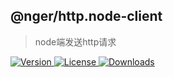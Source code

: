 ## @nger/http.node-client
> node端发送http请求
<p>
    <a href="https://www.npmjs.com/package/@nger/http.node-client">
        <img src="https://img.shields.io/npm/v/@nger/http.node-client.svg" alt="Version">
    </a>
    <a href="https://www.npmjs.com/package/@nger/http.node">
        <img src="https://img.shields.io/npm/l/@nger/http.node-client.svg" alt="License">
    </a>
    <a href="https://npmcharts.com/compare/@nger/http.node-client?minimal=true">
        <img src="https://img.shields.io/npm/dm/@nger/http.node-client.svg" alt="Downloads">
    </a>
</p>
